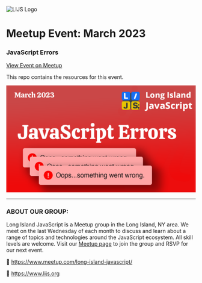 ![LIJS Logo](https://raw.githubusercontent.com/longislandjavascript/longislandjavascript/main/public/logo.png)

# Meetup Event: March 2023
### JavaScript Errors

[View Event on Meetup](https://www.meetup.com/long-island-javascript/events/jcqlbtyfcfbmc/)

This repo contains the resources for this event.

![Event Graphic](event-graphic.png)


___

### ABOUT OUR GROUP:

Long Island JavaScript is a Meetup group in the Long Island, NY area. We meet on the last Wednesday of each month to discuss and learn about a range of topics and technologies around the JavaScript ecosystem. All skill levels are welcome. Visit our [Meetup page](https://www.meetup.com/long-island-javascript/) to join the group and RSVP for our next event.

🔗 https://www.meetup.com/long-island-javascript/

🔗 https://www.lijs.org